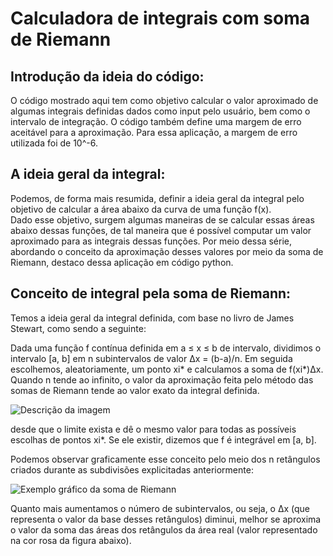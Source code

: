 # Calculadora de integrais com soma de Riemann

## Introdução da ideia do código:
O código mostrado aqui tem como objetivo calcular o valor aproximado de algumas integrais definidas dados como input pelo usuário, bem como o intervalo de integração. O código também define uma margem de erro aceitável para a aproximação. Para essa aplicação, a margem de erro utilizada foi de 10^-6.

## A ideia geral da integral:
Podemos, de forma mais resumida, definir a ideia geral da integral pelo objetivo de calcular a área abaixo da curva de uma função f(x).  
Dado esse objetivo, surgem algumas maneiras de se calcular essas áreas abaixo dessas funções, de tal maneira que é possível computar um valor aproximado para as integrais dessas funções. Por meio dessa série, abordando o conceito da aproximação desses valores por meio da soma de Riemann, destaco dessa aplicação em código python.

## Conceito de integral pela soma de Riemann:
Temos a ideia geral da integral definida, com base no livro de James Stewart, como sendo a seguinte:  

Dada uma função f contínua definida em a ≤ x ≤ b de intervalo, dividimos o intervalo [a, b] em n subintervalos de valor Δx = (b-a)/n. Em seguida escolhemos, aleatoriamente, um ponto xi* e calculamos a soma de f(xi*)Δx. Quando n tende ao infinito, o valor da aproximação feita pelo método das somas de Riemann tende ao valor exato da integral definida.

![Descrição da imagem](https://upload.wikimedia.org/wikipedia/commons/thumb/2/2d/Riemann_sum_example.png/640px-Riemann_sum_example.png)

desde que o limite exista e dê o mesmo valor para todas as possíveis escolhas de pontos xi*. Se ele existir, dizemos que f é integrável em [a, b].

Podemos observar graficamente esse conceito pelo meio dos n retângulos criados durante as subdivisões explicitadas anteriormente:

![Exemplo gráfico da soma de Riemann](https://i.imgur.com/5iQyxLZ.png)

Quanto mais aumentamos o número de subintervalos, ou seja, o Δx (que representa o valor da base desses retângulos) diminui, melhor se aproxima o valor da soma das áreas dos retângulos da área real (valor representado na cor rosa da figura abaixo).
